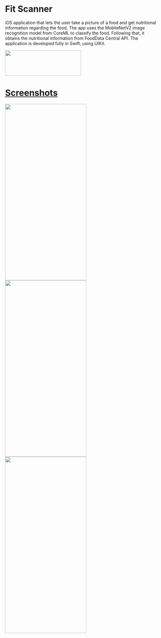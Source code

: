 # Fit Scanner

iOS application that lets the user take a picture of a food and get nutritional information regarding the food. The app uses the MobileNetV2 image
recognition model from CoreML to classify the food. Following that, it obtains the nutritional information from FoodData Central API. The application 
is developed fully in Swift, using UIKit. 

<a href="https://apps.apple.com/us/app/fit-scanner/id1667124035"><img src="https://user-images.githubusercontent.com/90746623/210176495-c7f8d647-84b7-460c-9d2b-e4efc1bb0fd3.png" width="249" height="83"/>

# Screenshots

<img src="https://user-images.githubusercontent.com/90746623/220435826-83718ae7-42d4-4787-a467-0ab7fcd654e5.png" width="266" height="576"/><img src="https://user-images.githubusercontent.com/90746623/220435819-7b198daf-14e0-4e34-89d9-f4b1d16abfa9.png" width="266" height="576"/><img src="https://user-images.githubusercontent.com/90746623/220435813-42c9d11a-92ff-448e-ba09-e4814086cb48.png" width="266" height="576"/>

